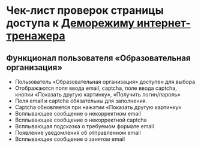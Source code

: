 # Чек-лист проверок страницы доступа к [Деморежиму интернет-тренажера](https://training.i-exam.ru/demo_mode_access)

## Функционал пользователя «Образовательная организация»

-	Пользователь «Образовательная организация» доступен для выбора
-	Отображаются поля ввода email, captcha, поле ввода captcha, кнопки «Показать другую картинку», «Получить логин/пароль»
-	Поля email и captcha обязательны для заполнения.
-	Captcha обновляется при нажатии «Показать другую картинку»
-	Всплывающее сообщение о некорректном email
-	Всплывающее сообщение о некорректной captcha
-	Всплывающая подсказка о требуемом формате email
-	Появление уведомления об отправленном email
-	Всплывающее сообщение о занятом email


